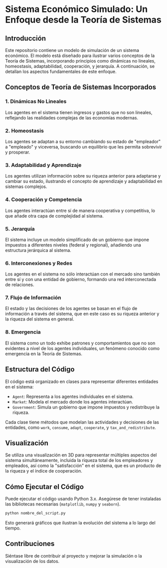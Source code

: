 # Sistema Económico Simulado: Un Enfoque desde la Teoría de Sistemas

## Introducción

Este repositorio contiene un modelo de simulación de un sistema económico. El modelo está diseñado para ilustrar varios conceptos de la Teoría de Sistemas, incorporando principios como dinámicas no lineales, homeostasis, adaptabilidad, cooperación, y jerarquía. A continuación, se detallan los aspectos fundamentales de este enfoque.

## Conceptos de Teoría de Sistemas Incorporados

### 1. Dinámicas No Lineales

Los agentes en el sistema tienen ingresos y gastos que no son lineales, reflejando las realidades complejas de las economías modernas.

### 2. Homeostasis

Los agentes se adaptan a su entorno cambiando su estado de "empleador" a "empleado" y viceversa, buscando un equilibrio que les permita sobrevivir y prosperar.

### 3. Adaptabilidad y Aprendizaje

Los agentes utilizan información sobre su riqueza anterior para adaptarse y cambiar su estado, ilustrando el concepto de aprendizaje y adaptabilidad en sistemas complejos.

### 4. Cooperación y Competencia

Los agentes interactúan entre sí de manera cooperativa y competitiva, lo que añade otra capa de complejidad al sistema.

### 5. Jerarquía

El sistema incluye un modelo simplificado de un gobierno que impone impuestos a diferentes niveles (federal y regional), añadiendo una estructura jerárquica al sistema.

### 6. Interconexiones y Redes

Los agentes en el sistema no sólo interactúan con el mercado sino también entre sí y con una entidad de gobierno, formando una red interconectada de relaciones.

### 7. Flujo de Información

El estado y las decisiones de los agentes se basan en el flujo de información a través del sistema, que en este caso es su riqueza anterior y la riqueza del sistema en general.

### 8. Emergencia

El sistema como un todo exhibe patrones y comportamientos que no son evidentes a nivel de los agentes individuales, un fenómeno conocido como emergencia en la Teoría de Sistemas.

## Estructura del Código

El código está organizado en clases para representar diferentes entidades en el sistema:

- `Agent`: Representa a los agentes individuales en el sistema.
- `Market`: Modela el mercado donde los agentes interactúan.
- `Government`: Simula un gobierno que impone impuestos y redistribuye la riqueza.

Cada clase tiene métodos que modelan las actividades y decisiones de las entidades, como `work`, `consume`, `adapt`, `cooperate`, y `tax_and_redistribute`.

## Visualización

Se utiliza una visualización en 3D para representar múltiples aspectos del sistema simultáneamente, incluida la riqueza total de los empleadores y empleados, así como la "satisfacción" en el sistema, que es un producto de la riqueza y el índice de cooperación.

## Cómo Ejecutar el Código

Puede ejecutar el código usando Python 3.x. Asegúrese de tener instaladas las bibliotecas necesarias (`matplotlib`, `numpy` y `seaborn`).

```bash
python nombre_del_script.py
```

Esto generará gráficos que ilustran la evolución del sistema a lo largo del tiempo.

## Contribuciones

Siéntase libre de contribuir al proyecto y mejorar la simulación o la visualización de los datos.
